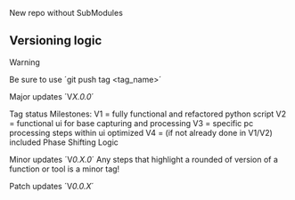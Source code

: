 New repo without SubModules


## Versioning logic

> [!WARNING]
> Be sure to use ´git push tag <tag_name>´

Major updates ´V*X.0.0*´

Tag status Milestones:
V1 = fully functional and refactored python script
V2 = functional ui for base capturing and processing
V3 = specific pc processing steps within ui optimized
V4 = (if not already done in V1/V2) included Phase Shifting Logic

Minor updates ´V*0.X.0*´
Any steps that highlight a rounded of version of a function or tool is a minor tag!

Patch updates ´V*0.0.X*´
